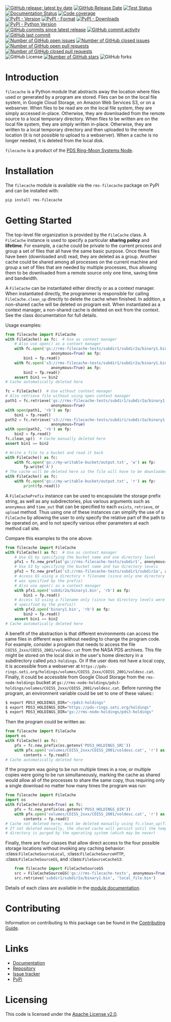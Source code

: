 [![GitHub release; latest by date](https://img.shields.io/github/v/release/SETI/rms-filecache)](https://github.com/SETI/rms-filecache/releases)
[![GitHub Release Date](https://img.shields.io/github/release-date/SETI/rms-filecache)](https://github.com/SETI/rms-filecache/releases)
[![Test Status](https://img.shields.io/github/actions/workflow/status/SETI/rms-filecache/run-tests.yml?branch=main)](https://github.com/SETI/rms-filecache/actions)
[![Documentation Status](https://readthedocs.org/projects/rms-filecache/badge/?version=latest)](https://rms-filecache.readthedocs.io/en/latest/?badge=latest)
[![Code coverage](https://img.shields.io/codecov/c/github/SETI/rms-filecache/main?logo=codecov)](https://codecov.io/gh/SETI/rms-filecache)
<br />
[![PyPI - Version](https://img.shields.io/pypi/v/rms-filecache)](https://pypi.org/project/rms-filecache)
[![PyPI - Format](https://img.shields.io/pypi/format/rms-filecache)](https://pypi.org/project/rms-filecache)
[![PyPI - Downloads](https://img.shields.io/pypi/dm/rms-filecache)](https://pypi.org/project/rms-filecache)
[![PyPI - Python Version](https://img.shields.io/pypi/pyversions/rms-filecache)](https://pypi.org/project/rms-filecache)
<br />
[![GitHub commits since latest release](https://img.shields.io/github/commits-since/SETI/rms-filecache/latest)](https://github.com/SETI/rms-filecache/commits/main/)
[![GitHub commit activity](https://img.shields.io/github/commit-activity/m/SETI/rms-filecache)](https://github.com/SETI/rms-filecache/commits/main/)
[![GitHub last commit](https://img.shields.io/github/last-commit/SETI/rms-filecache)](https://github.com/SETI/rms-filecache/commits/main/)
<br />
[![Number of GitHub open issues](https://img.shields.io/github/issues-raw/SETI/rms-filecache)](https://github.com/SETI/rms-filecache/issues)
[![Number of GitHub closed issues](https://img.shields.io/github/issues-closed-raw/SETI/rms-filecache)](https://github.com/SETI/rms-filecache/issues)
[![Number of GitHub open pull requests](https://img.shields.io/github/issues-pr-raw/SETI/rms-filecache)](https://github.com/SETI/rms-filecache/pulls)
[![Number of GitHub closed pull requests](https://img.shields.io/github/issues-pr-closed-raw/SETI/rms-filecache)](https://github.com/SETI/rms-filecache/pulls)
<br />
![GitHub License](https://img.shields.io/github/license/SETI/rms-filecache)
[![Number of GitHub stars](https://img.shields.io/github/stars/SETI/rms-filecache)](https://github.com/SETI/rms-filecache/stargazers)
![GitHub forks](https://img.shields.io/github/forks/SETI/rms-filecache)

# Introduction

`filecache` is a Python module that abstracts away the location where files used or
generated by a program are stored. Files can be on the local file system, in Google Cloud
Storage, on Amazon Web Services S3, or on a webserver. When files to be read are on the
local file system, they are simply accessed in-place. Otherwise, they are downloaded from
the remote source to a local temporary directory. When files to be written are on the
local file system, they are simply written in-place. Otherwise, they are written to a
local temporary directory and then uploaded to the remote location (it is not possible to
upload to a webserver). When a cache is no longer needed, it is deleted from the local
disk.

`filecache` is a product of the [PDS Ring-Moon Systems Node](https://pds-rings.seti.org).

# Installation

The `filecache` module is available via the `rms-filecache` package on PyPI and can be
installed with:

```sh
pip install rms-filecache
```

# Getting Started


The top-level file organization is provided by the `FileCache` class. A
`FileCache` instance is used to specify a particular **sharing policy** and
**lifetime**. For example, a cache could be private to the current process and group a set
of files that all have the same basic purpose. Once these files have been (downloaded and)
read, they are deleted as a group. Another cache could be shared among all processes on
the current machine and group a set of files that are needed by multiple processes, thus
allowing them to be downloaded from a remote source only one time, saving time and
bandwidth.

A `FileCache` can be instantiated either directly or as a context manager. When
instantiated directly, the programmer is responsible for calling
`FileCache.clean_up` directly to delete the cache when finished. In addition, a
non-shared cache will be deleted on program exit. When instantiated as a context manager,
a non-shared cache is deleted on exit from the context. See the class documentation for
full details.

Usage examples:

```python
from filecache import FileCache
with FileCache() as fc:  # Use as context manager
    # Also use open() as a context manager
    with fc.open('gs://rms-filecache-tests/subdir1/subdir2a/binary1.bin', 'rb',
                    anonymous=True) as fp:
        bin1 = fp.read()
    with fc.open('s3://rms-filecache-tests/subdir1/subdir2a/binary1.bin', 'rb',
                    anonymous=True) as fp:
        bin2 = fp.read()
    assert bin1 == bin2
# Cache automatically deleted here

fc = FileCache()  # Use without context manager
# Also retrieve file without using open context manager
path1 = fc.retrieve('gs://rms-filecache-tests/subdir1/subdir2a/binary1.bin',
                    anonymous=True)
with open(path1, 'rb') as fp:
    bin1 = fp.read()
path2 = fc.retrieve('s3://rms-filecache-tests/subdir1/subdir2a/binary1.bin',
                    anonymous=True)
with open(path2, 'rb') as fp:
    bin2 = fp.read()
fc.clean_up()  # Cache manually deleted here
assert bin1 == bin2

# Write a file to a bucket and read it back
with FileCache() as fc:
    with fc.open('gs://my-writable-bucket/output.txt', 'w') as fp:
        fp.write('A')
# The cache will be deleted here so the file will have to be downloaded
with FileCache() as fc:
    with fc.open('gs://my-writable-bucket/output.txt', 'r') as fp:
        print(fp.read())
```

A `FileCachePrefix` instance can be used to encapsulate the storage prefix string,
as well as any subdirectories, plus various arguments such as `anonymous` and `time_out`
that can be specified to each `exists`, `retrieve`, or `upload` method. Thus using one
of these instances can simplify the use of a `FileCache` by allowing the user to
only specify the relative part of the path to be operated on, and to not specify various
other parameters at each method call site.

Compare this examples to the one above:

```python
from filecache import FileCache
with FileCache() as fc:  # Use as context manager
    # Use GS by specifying the bucket name and one directory level
    pfx1 = fc.new_prefix('gs://rms-filecache-tests/subdir1', anonymous=True)
    # Use S3 by specifying the bucket name and two directory levels
    pfx2 = fc.new_prefix('s3://rms-filecache-tests/subdir1/subdir2a', anonymous=True)
    # Access GS using a directory + filename (since only one directory level
    # was specified by the prefix)
    # Also use open() as a context manager
    with pfx1.open('subdir2a/binary1.bin', 'rb') as fp:
        bin1 = fp.read()
    # Access S3 using a filename only (since two directory levels were already
    # specified by the prefix))
    with pfx2.open('binary1.bin', 'rb') as fp:
        bin2 = fp.read()
    assert bin1 == bin2
# Cache automatically deleted here
```

A benefit of the abstraction is that different environments can access the same files in
different ways without needing to change the program code. For example, consider a program
that needs to access the file ``COISS_2xxx/COISS_2001/voldesc.cat`` from the NASA PDS
archives. This file might be stored on the local disk in the user's home directory in a
subdirectory called ``pds3-holdings``. Or if the user does not have a local copy, it is
accessible from a webserver at
``https://pds-rings.seti.org/holdings/volumes/COISS_2xxx/COISS_2001/voldesc.cat``.
Finally, it could be accessible from Google Cloud Storage from the ``rms-node-holdings``
bucket at
``gs://rms-node-holdings/pds3-holdings/volumes/COISS_2xxx/COISS_2001/voldesc.cat``. Before
running the program, an environment variable could be set to one of these values::

```sh
$ export PDS3_HOLDINGS_DIR="~/pds3-holdings"
$ export PDS3_HOLDINGS_DIR="https://pds-rings.seti.org/holdings"
$ export PDS3_HOLDINGS_DIR="gs://rms-node-holdings/pds3-holdings"
```

Then the program could be written as:

```python
from filecache import FileCache
import os
with FileCache() as fc:
    pfx = fc.new_prefix(os.getenv('PDS3_HOLDINGS_SRC'))
    with pfx.open('volumes/COISS_2xxx/COISS_2001/voldesc.cat', 'r') as fp:
        contents = fp.read()
# Cache automatically deleted here
```

If the program was going to be run multiple times in a row, or multiple copies were going
to be run simultaneously, marking the cache as shared would allow all of the processes to
share the same copy, thus requiring only a single download no matter how many times the
program was run:

```python
from filecache import FileCache
import os
with FileCache(shared=True) as fc:
    pfx = fc.new_prefix(os.getenv('PDS3_HOLDINGS_DIR'))
    with pfx.open('volumes/COISS_2xxx/COISS_2001/voldesc.cat', 'r') as fp:
        contents = fp.read()
# Cache not deleted here; must be deleted manually using fc.clean_up(final=True)
# If not deleted manually, the shared cache will persist until the temporary
# directory is purged by the operating system (which may be never)
```

Finally, there are four classes that allow direct access to the four possible storage
locations without invoking any caching behavior: :class:`FileCacheSourceLocal`,
:class:`FileCacheSourceHTTP`, :class:`FileCacheSourceGS`, and :class:`FileSourceCacheS3`:

```python
    from filecache import FileCacheSourceGS
    src = FileCacheSourceGS('gs://rms-filecache-tests', anonymous=True)
    src.retrieve('subdir1/subdir2a/binary1.bin', 'local_file.bin')
```

Details of each class are available in the [module documentation](https://rms-filecache.readthedocs.io/en/latest/module.html).

# Contributing

Information on contributing to this package can be found in the
[Contributing Guide](https://github.com/SETI/rms-filecache/blob/main/CONTRIBUTING.md).

# Links

- [Documentation](https://rms-filecache.readthedocs.io)
- [Repository](https://github.com/SETI/rms-filecache)
- [Issue tracker](https://github.com/SETI/rms-filecache/issues)
- [PyPi](https://pypi.org/project/rms-filecache)

# Licensing

This code is licensed under the [Apache License v2.0](https://github.com/SETI/rms-filecache/blob/main/LICENSE).
